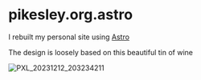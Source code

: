 # pikesley.org.astro

I rebuilt my personal site using [Astro](https://astro.build/)

The design is loosely based on this beautiful tin of wine

![PXL_20231212_203234211](https://github.com/pikesley/pikesley.org.astro/assets/885973/26b4c1e7-58a8-45ac-95eb-11fa464d39dd)

